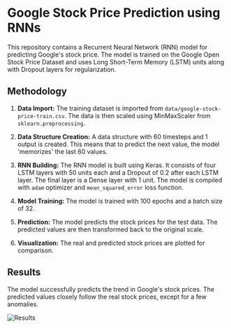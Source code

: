 # Google Stock Price Prediction using RNNs

This repository contains a Recurrent Neural Network (RNN) model for predicting Google's stock price. The model is trained on the Google Open Stock Price Dataset and uses Long Short-Term Memory (LSTM) units along with Dropout layers for regularization.

## Methodology

1. **Data Import:** The training dataset is imported from `data/google-stock-price-train.csv`. The data is then scaled using MinMaxScaler from `sklearn.preprocessing`.

2. **Data Structure Creation:** A data structure with 60 timesteps and 1 output is created. This means that to predict the next value, the model 'memorizes' the last 60 values.

3. **RNN Building:** The RNN model is built using Keras. It consists of four LSTM layers with 50 units each and a Dropout of 0.2 after each LSTM layer. The final layer is a Dense layer with 1 unit. The model is compiled with `adam` optimizer and `mean_squared_error` loss function.

4. **Model Training:** The model is trained with 100 epochs and a batch size of 32.

5. **Prediction:** The model predicts the stock prices for the test data. The predicted values are then transformed back to the original scale.

6. **Visualization:** The real and predicted stock prices are plotted for comparison.

## Results

The model successfully predicts the trend in Google's stock prices. The predicted values closely follow the real stock prices, except for a few anomalies.

![Results](https://github.com/agrawal-rohit/google-stock-trend-predictor/assets/29514438/3b0cbc6b-7fa0-4285-a1ea-5ba14aa6f15b)
